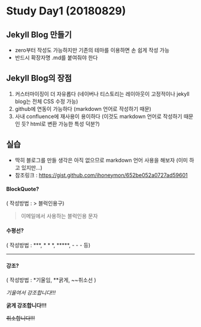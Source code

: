 Study Day1 (20180829)
=====================

## Jekyll Blog 만들기
- zero부터 작성도 가능하지만 기존의 테마를 이용하면 손 쉽게 작성 가능
- 반드시 확장자명 .md를 붙여줘야 한다


## Jekyll Blog의 장점
1. 커스터마이징이 더 자유롭다 (네이버나 티스토리는 레이아웃이 고정적이나 jekyll blog는 전체 CSS 수정 가능)
2. github에 연동이 가능하다 (markdown 언어로 작성하기 때문)
3. 사내 confluence에 재사용이 용이하다 (이것도 markdown 언어로 작성하기 때문인 듯? html로 변환 가능한 특성 덕분?)


## 실습
- 딱히 블로그를 만들 생각은 아직 없으므로 markdown 언어 사용을 해보자 (이미 하고 있지만...)
- 참조링크 : <https://gist.github.com/ihoneymon/652be052a0727ad59601>

#### BlockQuote?
( 작성방법 : > 블럭인용구)
> 이메일에서 사용하는 블럭인용 문자
#### 수평선?
( 작성방법 : ***, * * *, *****, - - - 등)
***
#### 강조?
( 작성방법 : *기울임, **굵게, ~~취소선 )

*기울여서 강조합니다!!!*

**굵게 강조합니다!!!**

~~취소합니다!!!~~
